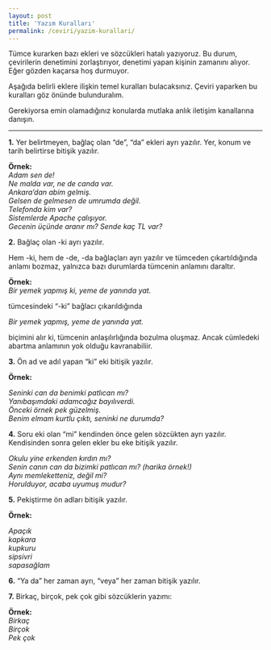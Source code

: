 ```yaml
---
layout: post
title: 'Yazım Kuralları'
permalink: /ceviri/yazim-kurallari/
---
```


Tümce kurarken bazı ekleri ve sözcükleri hatalı yazıyoruz. Bu durum, çevirilerin denetimini zorlaştırıyor, denetimi yapan kişinin zamanını alıyor. Eğer gözden kaçarsa hoş durmuyor.

Aşağıda belirli eklere ilişkin temel kuralları bulacaksınız. Çeviri yaparken bu kuralları göz önünde bulunduralım.

Gerekiyorsa emin olamadığınız konularda mutlaka anlık iletişim kanallarına danışın.

---

**1.** Yer belirtmeyen, bağlaç olan “de”, “da” ekleri ayrı yazılır. Yer, konum ve tarih belirtirse bitişik yazılır.

**Örnek:**   
*Adam sen de!  
Ne malda var, ne de canda var.  
Ankara’dan abim gelmiş.  
Gelsen de gelmesen de umrumda değil.  
Telefonda kim var?  
Sistemlerde Apache çalışıyor.  
Gecenin üçünde aranır mı? 
Sende kaç TL var?*

**2.** Bağlaç olan -ki ayrı yazılır.

Hem -ki, hem de -de, -da bağlaçları ayrı yazılır ve tümceden çıkartıldığında anlamı bozmaz, yalnızca bazı durumlarda tümcenin anlamını daraltır.

**Örnek:**   
*Bir yemek yapmış ki, yeme de yanında yat.*

tümcesindeki “-ki” bağlacı çıkarıldığında

*Bir yemek yapmış, yeme de yanında yat.*

biçimini alır ki, tümcenin anlaşılırlığında bozulma oluşmaz. Ancak cümledeki abartma anlamının yok olduğu kavranabiliir.

**3.** Ön ad ve adıl yapan “ki” eki bitişik yazılır.

**Örnek:**

*Seninki can da benimki patlıcan mı?  
Yanıbaşımdaki adamcağız bayılıverdi.  
Önceki örnek pek güzelmiş.  
Benim elmam kurtlu çıktı, seninki ne durumda?*

**4.** Soru eki olan “mi” kendinden önce gelen sözcükten ayrı yazılır. Kendisinden sonra gelen ekler bu eke bitişik yazılır.

*Okulu yine erkenden kırdın mı?  
Senin canın can da bizimki patlıcan mı? (harika örnek!)  
Aynı memleketteniz, değil mi?  
Horulduyor, acaba uyumuş mudur?*

**5.** Pekiştirme ön adları bitişik yazılır.

**Örnek:**

*Apaçık  
kapkara  
kupkuru  
sipsivri  
sapasağlam*

**6.** “Ya da” her zaman ayrı, “veya” her zaman bitişik yazılır.

**7.** Birkaç, birçok, pek çok gibi sözcüklerin yazımı:

**Örnek:**   
 *Birkaç  
Birçok  
Pek çok*

